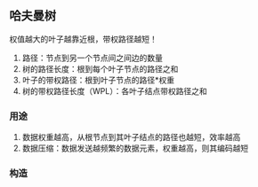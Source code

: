 ## 哈夫曼树

权值越大的叶子越靠近根，带权路径越短！

1. 路径：节点到另一个节点间之间边的数量
2. 树的路径长度：根到每个叶子节点的路径之和
3. 叶子的带权路径：根到叶子节点的路径*权重
4. 树的带权路径长度（WPL）：各叶子结点带权路径之和

### 用途

1. 数据权重越高，从根节点到其叶子结点的路径也越短，效率越高
2. 数据压缩：数据发送越频繁的数据元素，权重越高，则其编码越短

### 构造


